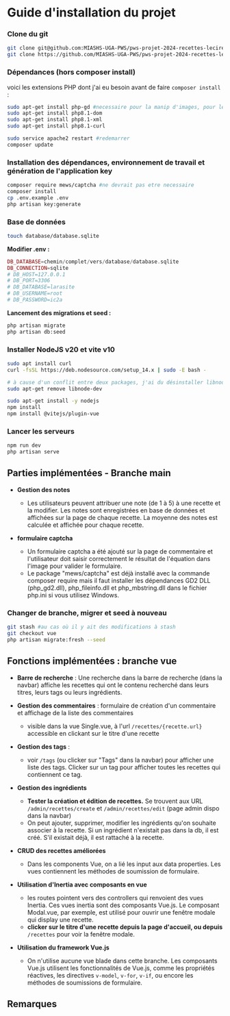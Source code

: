 # Guide d'installation du projet 

### Clone du git
```bash
git clone git@github.com:MIASHS-UGA-PWS/pws-projet-2024-recettes-lecire_piolat.git #en ssh
git clone https://github.com/MIASHS-UGA-PWS/pws-projet-2024-recettes-lecire_piolat.git #en https  
```
### Dépendances (hors composer install)
voici les extensions PHP dont j'ai eu besoin avant de faire ```composer install``` :
```bash
sudo apt-get install php-gd #necessaire pour la manip d'images, pour le captcha
sudo apt-get install php8.1-dom
sudo apt-get install php8.1-xml
sudo apt-get install php8.1-curl

sudo service apache2 restart #redemarrer
composer update
```
### Installation des dépendances, environnement de travail et génération de l'application key 
```bash
composer require mews/captcha #ne devrait pas etre necessaire
composer install
cp .env.example .env    
php artisan key:generate
```

### Base de données
```bash
touch database/database.sqlite
```
**Modifier .env :**
```php
DB_DATABASE=chemin/complet/vers/database/database.sqlite
DB_CONNECTION=sqlite
# DB_HOST=127.0.0.1
# DB_PORT=3306
# DB_DATABASE=larasite
# DB_USERNAME=root
# DB_PASSWORD=ic2a
```
**Lancement des migrations et seed :**
```bash
php artisan migrate
php artisan db:seed 
``` 

### Installer NodeJS v20 et vite v10 
```bash
sudo apt install curl
curl -fsSL https://deb.nodesource.com/setup_14.x | sudo -E bash -

# à cause d'un conflit entre deux packages, j'ai du désinstaller libnode-dev
sudo apt-get remove libnode-dev

sudo apt-get install -y nodejs
npm install
npm install @vitejs/plugin-vue
```  
### Lancer les serveurs 
```bash
npm run dev
php artisan serve
```
## Parties implémentées - Branche main
- **Gestion des notes**  
    - Les utilisateurs peuvent attribuer une note (de 1 à 5) à une recette et la modifier. Les notes sont enregistrées en base de données et affichées sur la page de chaque recette. La moyenne des notes est calculée et affichée pour chaque recette.

- **formulaire captcha** 
    - Un formulaire captcha a été ajouté sur la page de commentaire et l'utilisateur doit saisir correctement le résultat de l'équation dans l'image pour valider le formulaire.
    - Le package "mews/captcha" est déjà installé avec la commande composer require mais il faut installer les dépendances GD2 DLL (php_gd2.dll), php_fileinfo.dll et php_mbstring.dll dans le fichier php.ini si vous utilisez Windows.

### Changer de branche, migrer et seed à nouveau
```bash
git stash #au cas où il y ait des modifications à stash
git checkout vue
php artisan migrate:fresh --seed
```

## Fonctions implémentées : branche vue  

- **Barre de recherche** : Une recherche dans la barre de recherche (dans la navbar) affiche les recettes qui ont le contenu recherché dans leurs titres, leurs tags ou leurs ingrédients.  

- **Gestion des commentaires** :  formulaire de création d'un commentaire et affichage de la liste des commentaires
    - visible dans la vue Single.vue, à l'url ```/recettes/{recette.url}``` accessible en clickant sur le titre d'une recette  

- **Gestion des tags** : 
    - voir ```/tags``` (ou clicker sur "Tags" dans la navbar) pour afficher une liste des tags. Clicker sur un tag pour afficher toutes les recettes qui contiennent ce tag.    

- **Gestion des ingrédients**
    - **Tester la création et édition de recettes.** Se trouvent aux URL ```/admin/recettes/create``` et ```/admin/recettes/edit``` (page admin dispo dans la navbar)
    - On peut ajouter, supprimer, modifier les ingrédients qu'on souhaite associer à la recette. Si un ingrédient n'existait pas dans la db, il est créé. S'il existait déjà, il est rattaché à la recette.

- **CRUD des recettes améliorées**
    - Dans les components Vue, on a lié les input aux data properties. Les vues contiennent les méthodes de soumission de formulaire.
  
- **Utilisation d'Inertia avec composants en vue**
    - les routes pointent vers des controllers qui renvoient des vues Inertia. Ces vues inertia sont des composants Vue.js. Le composant Modal.vue, par exemple, est utilisé pour ouvrir une fenêtre modale qui display une recette.
    - **clicker sur le titre d'une recette depuis la page d'accueil, ou depuis** ```/recettes```  pour voir la fenêtre modale.

- **Utilisation du framework Vue.js**
    - On n'utilise aucune vue blade dans cette branche. Les composants Vue.js utilisent les fonctionnalités de Vue.js, comme les propriétés réactives, les directives ```v-model```, ```v-for```, ```v-if```, ou encore les méthodes de soumissions de formulaire.  
  
## Remarques
